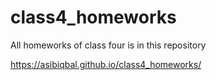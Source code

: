 # class4_homeworks
All homeworks of class four is in this repository


https://asibiqbal.github.io/class4_homeworks/
